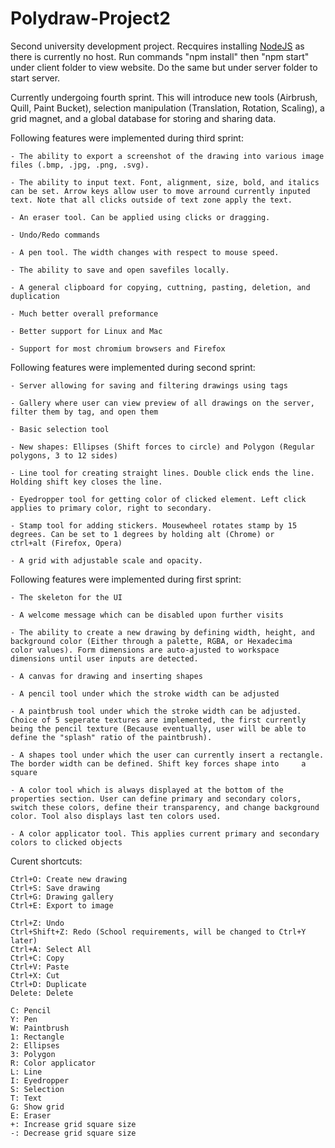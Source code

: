 # Polydraw-Project2

Second university development project. Recquires installing [NodeJS](https://nodejs.org/en/) as there is currently no host. Run commands "npm install" then "npm start" under client folder to view website. Do the same but under server folder to start server.

Currently undergoing fourth sprint. This will introduce new tools (Airbrush, Quill, Paint Bucket), selection manipulation (Translation, Rotation, Scaling), a grid magnet, and a global database for storing and sharing data.

Following features were implemented during third sprint:

    - The ability to export a screenshot of the drawing into various image files (.bmp, .jpg, .png, .svg).
    
    - The ability to input text. Font, alignment, size, bold, and italics can be set. Arrow keys allow user to move arround currently inputed text. Note that all clicks outside of text zone apply the text.
    
    - An eraser tool. Can be applied using clicks or dragging.
    
    - Undo/Redo commands
    
    - A pen tool. The width changes with respect to mouse speed.
    
    - The ability to save and open savefiles locally.
    
    - A general clipboard for copying, cuttning, pasting, deletion, and duplication
    
    - Much better overall preformance
    
    - Better support for Linux and Mac
    
    - Support for most chromium browsers and Firefox

Following features were implemented during second sprint:

    - Server allowing for saving and filtering drawings using tags
    
    - Gallery where user can view preview of all drawings on the server, filter them by tag, and open them
    
    - Basic selection tool
    
    - New shapes: Ellipses (Shift forces to circle) and Polygon (Regular polygons, 3 to 12 sides)
    
    - Line tool for creating straight lines. Double click ends the line. Holding shift key closes the line.
    
    - Eyedropper tool for getting color of clicked element. Left click applies to primary color, right to secondary.
    
    - Stamp tool for adding stickers. Mousewheel rotates stamp by 15 degrees. Can be set to 1 degrees by holding alt (Chrome) or          
    ctrl+alt (Firefox, Opera)
    
    - A grid with adjustable scale and opacity.

Following features were implemented during first sprint:

    - The skeleton for the UI

    - A welcome message which can be disabled upon further visits

    - The ability to create a new drawing by defining width, height, and background color (Either through a palette, RGBA, or Hexadecima
    color values). Form dimensions are auto-ajusted to workspace dimensions until user inputs are detected.

    - A canvas for drawing and inserting shapes

    - A pencil tool under which the stroke width can be adjusted

    - A paintbrush tool under which the stroke width can be adjusted. Choice of 5 seperate textures are implemented, the first currently  
    being the pencil texture (Because eventually, user will be able to define the "splash" ratio of the paintbrush).

    - A shapes tool under which the user can currently insert a rectangle. The border width can be defined. Shift key forces shape into     a square

    - A color tool which is always displayed at the bottom of the properties section. User can define primary and secondary colors,         switch these colors, define their transparency, and change background color. Tool also displays last ten colors used.

    - A color applicator tool. This applies current primary and secondary colors to clicked objects
  
Curent shortcuts:

    Ctrl+O: Create new drawing
    Ctrl+S: Save drawing
    Ctrl+G: Drawing gallery
    Ctrl+E: Export to image
    
    Ctrl+Z: Undo
    Ctrl+Shift+Z: Redo (School requirements, will be changed to Ctrl+Y later)
    Ctrl+A: Select All
    Ctrl+C: Copy
    Ctrl+V: Paste
    Ctrl+X: Cut
    Ctrl+D: Duplicate
    Delete: Delete
    
    C: Pencil
    Y: Pen
    W: Paintbrush
    1: Rectangle
    2: Ellipses
    3: Polygon
    R: Color applicator
    L: Line
    I: Eyedropper
    S: Selection
    T: Text
    G: Show grid
    E: Eraser
    +: Increase grid square size
    -: Decrease grid square size
    
